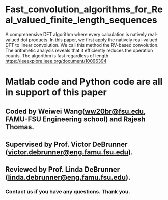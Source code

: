 # Fast_convolution_algorithms_for_Real_valued_finite_length_sequences
A comprehensive DFT algorithm where every calculation is natively real-valued dot products. In this paper, we first apply the natively real-valued DFT to linear convolution. We call this method the RV-based convolution. The arithmetic analysis reveals that it efficiently reduces the operation counts. The algorithm is fast regardless of length. https://ieeexplore.ieee.org/document/10096394

# Matlab code and Python code are all in support of this paper
## Coded by Weiwei Wang(ww20br@fsu.edu, FAMU-FSU Engineering school) and Rajesh Thomas. 
## Supervised by Prof. Victor DeBrunner (victor.debrunner@eng.famu.fsu.edu). 
## Reviewed by Prof. Linda DeBrunner (linda.debrunner@eng.famu.fsu.edu).
### Contact us if you have any questions. Thank you.
